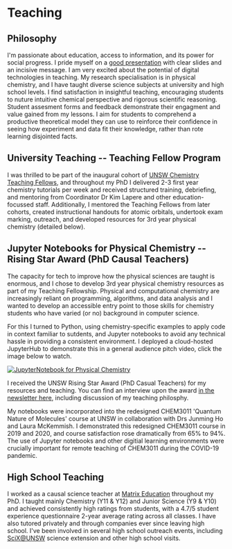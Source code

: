 # Teaching

## Philosophy 
I'm passionate about education, access to information, and its power for social progress. I pride myself on a [good presentation](https://github.com/keiran-rowell/Presentations) with clear slides and an incisive message. I am very excited about the potential of digital technologies in teaching. My research specialisation is in physical chemistry, and I have taught diverse science subjects at university and high school levels. I find satisfaction in insightful teaching, encouraging students to nuture intuitive chemical perspective and rigorous scientific reasoning. Student assesment forms and feedback demonstrate their engagment and value gained from my lessons. I aim for students to comprehend a productive theoretical model they can use to reinforce their confidence in seeing how experiment and data fit their knowledge, rather than rote learning disjointed facts. 

## University Teaching -- Teaching Fellow Program
I was thrilled to be part of the inaugural cohort of [UNSW Chemistry Teaching Fellows](https://www.unsw.edu.au/science/our-schools/chemistry/student-life-resources/teaching-fellowship), and throughout my PhD I delivered 2-3 first year chemistry tutorials per week and received structured training, debriefing, and mentoring from Coordinator Dr Kim Lapere and other education-focussed staff. Additionally, I mentored the Teaching Fellows from later cohorts, created instructional handouts for atomic orbitals, undertook exam marking, outreach, and developed resources for 3rd year physical chemistry (detailed below).


## Jupyter Notebooks for Physical Chemistry -- Rising Star Award (PhD Causal Teachers)
The capacity for tech to improve how the physical sciences are taught is enormous, and I chose to develop 3rd year physical chemistry resources as part of my Teaching Fellowship. Physical and computational chemistry are increasingly reliant on programming,  algorithms, and data analysis and I wanted to develop an accessible entry point to those skills for chemistry students who have varied (or no) background in computer science. 

For this I turned to Python, using chemistry-specific examples to apply code in context familiar to sutdents, and Jupyter notebooks to avoid any technical hassle in providing a consistent environment. I deployed a cloud-hosted JupyterHub to demonstrate this in a general audience pitch video, click the image below to watch. 

[![JupyterNotebook for Physical Chemistry](https://img.youtube.com/vi/c_rki9CYYGg/0.jpg)](https://youtu.be/c_rki9CYYGg)

I received the UNSW Rising Star Award (PhD Casual Teachers) for my resources and teaching. You can find an interview upon the award [in the newsletter here](https://mailchi.mp/034ed4ae6bb3/march-2019-newsletter-from-the-dean-of-science-460037), including discussion of my teaching philosphy.

My notebooks were incorporated into the redesigned CHEM3011 'Quantum Nature of Molecules' course at UNSW in collaboration with Drs Junming Ho and Laura McKemmish. I demonstrated this redesigned CHEM3011 course in 2019 and 2020, and course satisfaction rose dramatically from 65% to 94%. The use of Jupyter notebooks and other digitial learning environments were crucially important for remote teaching of CHEM3011 during the COVID-19 pandemic.

## High School Teaching
I worked as a causal science teacher at [Matrix Education](https://www.matrix.edu.au/) throughout my PhD. I taught mainly Chemistry (Y11 & Y12) and Junior Science (Y9 & Y10) and achieved consistently high ratings from students, with a 4.7/5 student experience questionnaire 2-year average rating across all classes. I have also tutored privately and through companies ever since leaving high school.  I've been involved in several high school outreach events, including [SciX@UNSW](https://www.unsw.edu.au/science/study-with-us/scix-school-extension-program) science extension and other high school visits.
